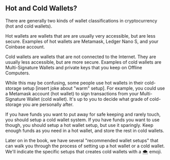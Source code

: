 ## Hot and Cold Wallets?

There are generally two kinds of wallet classifications in cryptocurrency (hot and cold wallets).

Hot wallets are wallets that are are usually very accessible, but are less secure. Examples of hot wallets are Metamask, Ledger Nano S, and your Coinbase account.

Cold wallets are wallets that are not connected to the Internet. They are usually less accessible, but are more secure. Examples of cold wallets are Multi-Signature Wallets and private keys that you keep on Offline Computers.

While this may be confusing, some people use hot wallets in their cold-storage setup [insert joke about "warm" setup]. For example, you could use a Metamask account (hot wallet) to sign transactions from your Multi-Signature Wallet (cold wallet). It's up to you to decide what grade of cold-storage you are personally after.

If you have funds you want to put away for safe keeping and rarely touch, you should setup a cold wallet system.  If you have funds you want to use though, you should setup a hot wallet setup, but use it sparingly. Keep enough funds as you need in a hot wallet, and store the rest in cold wallets.

Later on in the book, we have several "recommended wallet setups" that can walk you through the process of setting up a hot wallet or a cold wallet. We'll indicate the specific setups that creates cold wallets with a 🌨 emoji.